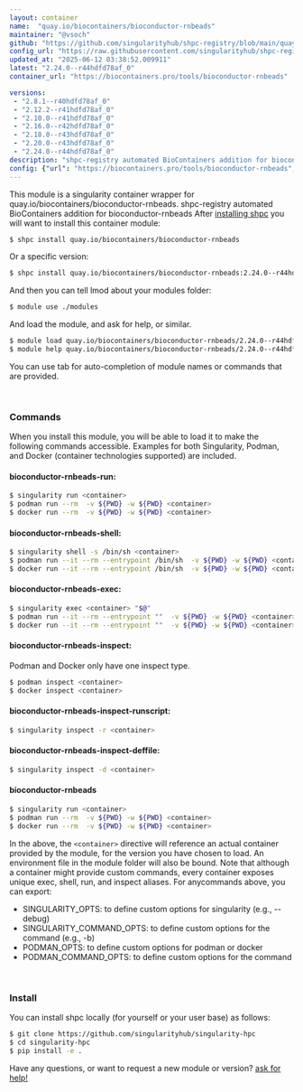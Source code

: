 ```yaml
---
layout: container
name:  "quay.io/biocontainers/bioconductor-rnbeads"
maintainer: "@vsoch"
github: "https://github.com/singularityhub/shpc-registry/blob/main/quay.io/biocontainers/bioconductor-rnbeads/container.yaml"
config_url: "https://raw.githubusercontent.com/singularityhub/shpc-registry/main/quay.io/biocontainers/bioconductor-rnbeads/container.yaml"
updated_at: "2025-06-12 03:38:52.009911"
latest: "2.24.0--r44hdfd78af_0"
container_url: "https://biocontainers.pro/tools/bioconductor-rnbeads"

versions:
 - "2.8.1--r40hdfd78af_0"
 - "2.12.2--r41hdfd78af_0"
 - "2.10.0--r41hdfd78af_0"
 - "2.16.0--r42hdfd78af_0"
 - "2.18.0--r43hdfd78af_0"
 - "2.20.0--r43hdfd78af_0"
 - "2.24.0--r44hdfd78af_0"
description: "shpc-registry automated BioContainers addition for bioconductor-rnbeads"
config: {"url": "https://biocontainers.pro/tools/bioconductor-rnbeads", "maintainer": "@vsoch", "description": "shpc-registry automated BioContainers addition for bioconductor-rnbeads", "latest": {"2.24.0--r44hdfd78af_0": "sha256:c3ce8454302fefdc4abe774cd6a8122ac2bf875ac27771b14805a261da1102f7"}, "tags": {"2.8.1--r40hdfd78af_0": "sha256:ec256dc79dc300bf9f23cefa536237aa71778b3c6f441a7f651bb470d8c3c90f", "2.12.2--r41hdfd78af_0": "sha256:f5022cc2dd1ba5d4a58c84b5f62b1d752731923b94f40789a13f2d15f63f8296", "2.10.0--r41hdfd78af_0": "sha256:99f1c597750c916a5881d86de62c3f8333b80dbe5ef241f8e8e35f1c3c40d0e1", "2.16.0--r42hdfd78af_0": "sha256:918c3cdb763553b2749dd6f613ec370a95abd37cf5a85d13288fd954d6a2ca7e", "2.18.0--r43hdfd78af_0": "sha256:864bc33b6c91a5b4a153bff804d6cddd4fcdb571a24ff9548089ef41cd6edb25", "2.20.0--r43hdfd78af_0": "sha256:0ddb37bf26c93113d1a7eed5b60872ea1656e99d45a3344582b869678043bee7", "2.24.0--r44hdfd78af_0": "sha256:c3ce8454302fefdc4abe774cd6a8122ac2bf875ac27771b14805a261da1102f7"}, "docker": "quay.io/biocontainers/bioconductor-rnbeads"}
---
```


This module is a singularity container wrapper for quay.io/biocontainers/bioconductor-rnbeads.
shpc-registry automated BioContainers addition for bioconductor-rnbeads
After [installing shpc](#install) you will want to install this container module:


```bash
$ shpc install quay.io/biocontainers/bioconductor-rnbeads
```

Or a specific version:

```bash
$ shpc install quay.io/biocontainers/bioconductor-rnbeads:2.24.0--r44hdfd78af_0
```

And then you can tell lmod about your modules folder:

```bash
$ module use ./modules
```

And load the module, and ask for help, or similar.

```bash
$ module load quay.io/biocontainers/bioconductor-rnbeads/2.24.0--r44hdfd78af_0
$ module help quay.io/biocontainers/bioconductor-rnbeads/2.24.0--r44hdfd78af_0
```

You can use tab for auto-completion of module names or commands that are provided.

<br>

### Commands

When you install this module, you will be able to load it to make the following commands accessible.
Examples for both Singularity, Podman, and Docker (container technologies supported) are included.

#### bioconductor-rnbeads-run:

```bash
$ singularity run <container>
$ podman run --rm  -v ${PWD} -w ${PWD} <container>
$ docker run --rm  -v ${PWD} -w ${PWD} <container>
```

#### bioconductor-rnbeads-shell:

```bash
$ singularity shell -s /bin/sh <container>
$ podman run --it --rm --entrypoint /bin/sh  -v ${PWD} -w ${PWD} <container>
$ docker run --it --rm --entrypoint /bin/sh  -v ${PWD} -w ${PWD} <container>
```

#### bioconductor-rnbeads-exec:

```bash
$ singularity exec <container> "$@"
$ podman run --it --rm --entrypoint ""  -v ${PWD} -w ${PWD} <container> "$@"
$ docker run --it --rm --entrypoint ""  -v ${PWD} -w ${PWD} <container> "$@"
```

#### bioconductor-rnbeads-inspect:

Podman and Docker only have one inspect type.

```bash
$ podman inspect <container>
$ docker inspect <container>
```

#### bioconductor-rnbeads-inspect-runscript:

```bash
$ singularity inspect -r <container>
```

#### bioconductor-rnbeads-inspect-deffile:

```bash
$ singularity inspect -d <container>
```



#### bioconductor-rnbeads

```bash
$ singularity run <container>
$ podman run --rm  -v ${PWD} -w ${PWD} <container>
$ docker run --rm  -v ${PWD} -w ${PWD} <container>
```


In the above, the `<container>` directive will reference an actual container provided
by the module, for the version you have chosen to load. An environment file in the
module folder will also be bound. Note that although a container
might provide custom commands, every container exposes unique exec, shell, run, and
inspect aliases. For anycommands above, you can export:

 - SINGULARITY_OPTS: to define custom options for singularity (e.g., --debug)
 - SINGULARITY_COMMAND_OPTS: to define custom options for the command (e.g., -b)
 - PODMAN_OPTS: to define custom options for podman or docker
 - PODMAN_COMMAND_OPTS: to define custom options for the command

<br>

### Install

You can install shpc locally (for yourself or your user base) as follows:

```bash
$ git clone https://github.com/singularityhub/singularity-hpc
$ cd singularity-hpc
$ pip install -e .
```

Have any questions, or want to request a new module or version? [ask for help!](https://github.com/singularityhub/singularity-hpc/issues)